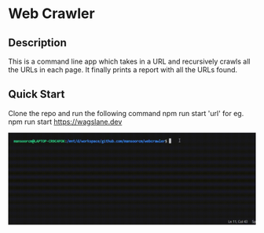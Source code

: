 # Web Crawler

## Description

This is a command line app which takes in a URL and recursively crawls all the URLs in each page. It finally prints a report with all the URLs found.

## Quick Start

Clone the repo and run the following command
npm run start 'url'
for eg. npm run start https://wagslane.dev

![](https://github.com/MansoorCM/web-crawler/blob/c723e1ee51c9050add8cc37ef7bb3eff756350f9/demo.gif)